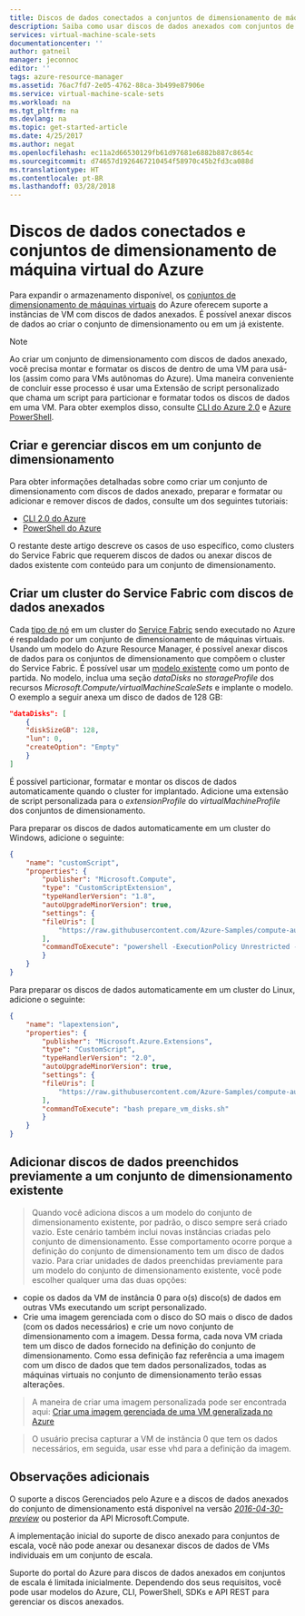 ```yaml
---
title: Discos de dados conectados a conjuntos de dimensionamento de máquina Virtual do Azure | Microsoft Docs
description: Saiba como usar discos de dados anexados com conjuntos de escala de máquina virtual
services: virtual-machine-scale-sets
documentationcenter: ''
author: gatneil
manager: jeconnoc
editor: ''
tags: azure-resource-manager
ms.assetid: 76ac7fd7-2e05-4762-88ca-3b499e87906e
ms.service: virtual-machine-scale-sets
ms.workload: na
ms.tgt_pltfrm: na
ms.devlang: na
ms.topic: get-started-article
ms.date: 4/25/2017
ms.author: negat
ms.openlocfilehash: ec11a2d66530129fb61d97681e6882b887c8654c
ms.sourcegitcommit: d74657d1926467210454f58970c45b2fd3ca088d
ms.translationtype: HT
ms.contentlocale: pt-BR
ms.lasthandoff: 03/28/2018
---
```

# <a name="azure-virtual-machine-scale-sets-and-attached-data-disks"></a>Discos de dados conectados e conjuntos de dimensionamento de máquina virtual do Azure
Para expandir o armazenamento disponível, os [conjuntos de dimensionamento de máquinas virtuais](/azure/virtual-machine-scale-sets/) do Azure oferecem suporte a instâncias de VM com discos de dados anexados. É possível anexar discos de dados ao criar o conjunto de dimensionamento ou em um já existente.

> [!NOTE]
>  Ao criar um conjunto de dimensionamento com discos de dados anexado, você precisa montar e formatar os discos de dentro de uma VM para usá-los (assim como para VMs autônomas do Azure). Uma maneira conveniente de concluir esse processo é usar uma Extensão de script personalizado que chama um script para particionar e formatar todos os discos de dados em uma VM. Para obter exemplos disso, consulte [CLI do Azure 2.0](tutorial-use-disks-cli.md#prepare-the-data-disks) e [Azure PowerShell](tutorial-use-disks-powershell.md#prepare-the-data-disks).


## <a name="create-and-manage-disks-in-a-scale-set"></a>Criar e gerenciar discos em um conjunto de dimensionamento
Para obter informações detalhadas sobre como criar um conjunto de dimensionamento com discos de dados anexado, preparar e formatar ou adicionar e remover discos de dados, consulte um dos seguintes tutoriais:

- [CLI 2.0 do Azure](tutorial-use-disks-cli.md)
- [PowerShell do Azure](tutorial-use-disks-powershell.md)

O restante deste artigo descreve os casos de uso específico, como clusters do Service Fabric que requerem discos de dados ou anexar discos de dados existente com conteúdo para um conjunto de dimensionamento.


## <a name="create-a-service-fabric-cluster-with-attached-data-disks"></a>Criar um cluster do Service Fabric com discos de dados anexados
Cada [tipo de nó](../service-fabric/service-fabric-cluster-nodetypes.md) em um cluster do [Service Fabric](/azure/service-fabric) sendo executado no Azure é respaldado por um conjunto de dimensionamento de máquinas virtuais.  Usando um modelo do Azure Resource Manager, é possível anexar discos de dados para os conjuntos de dimensionamento que compõem o cluster do Service Fabric. É possível usar um [modelo existente](https://github.com/Azure-Samples/service-fabric-cluster-templates) como um ponto de partida. No modelo, inclua uma seção _dataDisks_ no _storageProfile_ dos recursos _Microsoft.Compute/virtualMachineScaleSets_ e implante o modelo. O exemplo a seguir anexa um disco de dados de 128 GB:

```json
"dataDisks": [
    {
    "diskSizeGB": 128,
    "lun": 0,
    "createOption": "Empty"
    }
]
```

É possível particionar, formatar e montar os discos de dados automaticamente quando o cluster for implantado.  Adicione uma extensão de script personalizada para o _extensionProfile_ do _virtualMachineProfile_ dos conjuntos de dimensionamento.

Para preparar os discos de dados automaticamente em um cluster do Windows, adicione o seguinte:

```json
{
    "name": "customScript",    
    "properties": {    
        "publisher": "Microsoft.Compute",    
        "type": "CustomScriptExtension",    
        "typeHandlerVersion": "1.8",    
        "autoUpgradeMinorVersion": true,    
        "settings": {    
        "fileUris": [
            "https://raw.githubusercontent.com/Azure-Samples/compute-automation-configurations/master/prepare_vm_disks.ps1"
        ],
        "commandToExecute": "powershell -ExecutionPolicy Unrestricted -File prepare_vm_disks.ps1"
        }
    }
}
```
Para preparar os discos de dados automaticamente em um cluster do Linux, adicione o seguinte:
```json
{
    "name": "lapextension",
    "properties": {
        "publisher": "Microsoft.Azure.Extensions",
        "type": "CustomScript",
        "typeHandlerVersion": "2.0",
        "autoUpgradeMinorVersion": true,
        "settings": {
        "fileUris": [
            "https://raw.githubusercontent.com/Azure-Samples/compute-automation-configurations/master/prepare_vm_disks.sh"
        ],
        "commandToExecute": "bash prepare_vm_disks.sh"
        }
    }
}
```


## <a name="adding-pre-populated-data-disks-to-an-existent-scale-set"></a>Adicionar discos de dados preenchidos previamente a um conjunto de dimensionamento existente 
> Quando você adiciona discos a um modelo do conjunto de dimensionamento existente, por padrão, o disco sempre será criado vazio. Este cenário também inclui novas instâncias criadas pelo conjunto de dimensionamento. Esse comportamento ocorre porque a definição do conjunto de dimensionamento tem um disco de dados vazio. Para criar unidades de dados preenchidas previamente para um modelo do conjunto de dimensionamento existente, você pode escolher qualquer uma das duas opções:

* copie os dados da VM de instância 0 para o(s) disco(s) de dados em outras VMs executando um script personalizado.
* Crie uma imagem gerenciada com o disco do SO mais o disco de dados (com os dados necessários) e crie um novo conjunto de dimensionamento com a imagem. Dessa forma, cada nova VM criada tem um disco de dados fornecido na definição do conjunto de dimensionamento. Como essa definição faz referência a uma imagem com um disco de dados que tem dados personalizados, todas as máquinas virtuais no conjunto de dimensionamento terão essas alterações.

> A maneira de criar uma imagem personalizada pode ser encontrada aqui: [Criar uma imagem gerenciada de uma VM generalizada no Azure](/azure/virtual-machines/windows/capture-image-resource/) 

> O usuário precisa capturar a VM de instância 0 que tem os dados necessários, em seguida, usar esse vhd para a definição da imagem.


## <a name="additional-notes"></a>Observações adicionais
O suporte a discos Gerenciados pelo Azure e a discos de dados anexados do conjunto de dimensionamento está disponível na versão [_2016-04-30-preview_](https://github.com/Azure/azure-rest-api-specs/blob/master/arm-compute/2016-04-30-preview/swagger/compute.json) ou posterior da API Microsoft.Compute.

A implementação inicial do suporte de disco anexado para conjuntos de escala, você não pode anexar ou desanexar discos de dados de VMs individuais em um conjunto de escala.

Suporte do portal do Azure para discos de dados anexados em conjuntos de escala é limitada inicialmente. Dependendo dos seus requisitos, você pode usar modelos do Azure, CLI, PowerShell, SDKs e API REST para gerenciar os discos anexados.


